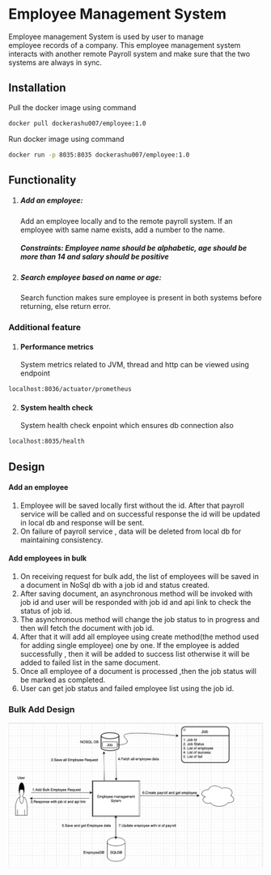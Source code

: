 # Employee Management System

Employee management System is used by user to manage employee records of a company. This employee management system interacts with another remote Payroll system and make sure that the two systems are always in sync.

## Installation

Pull the docker image using command

```bash
docker pull dockerashu007/employee:1.0
```

Run docker image using command

```bash
docker run -p 8035:8035 dockerashu007/employee:1.0
```

## Functionality

1. ##### Add an employee:
   Add an employee locally and to the remote payroll system. If an employee with same name exists, add a number to the name.
   
   ##### Constraints: Employee name should be alphabetic, age should be more than 14 and salary should be positive

2. ##### Search employee based on name or age:
   Search function makes sure employee is present in both systems before returning, else return error.

### Additional feature
1. #### Performance metrics
   System metrics related to JVM, thread and http can be viewed using endpoint
```bash
localhost:8036/actuator/prometheus
```

2. #### System health check
   System health check enpoint which ensures db connection also
```bash
localhost:8035/health
```

## Design
#### Add an employee

1. Employee will be saved locally first without the id. After that payroll service will be called and on successful response the id will be updated in local db and response will be sent.
2. On failure of payroll service , data will be deleted from local db for maintaining consistency.


#### Add employees in bulk

1. On receiving request for bulk add, the list of employees will be saved in a document in NoSql db with a job id and status created.
2. After saving document, an asynchronous method will be invoked with job id and  user will be responded with job id and api link to check the status of job id.
3. The asynchronous method will change the job status to in progress and then will fetch the document with job id.
4. After that it will add all employee using create method(the method used for adding single employee) one by one. If the employee is added successfully , then it will be added to success list otherwise it will be added to failed list in the same document.
5. Once all employee of a document is processed ,then the job status will be marked as completed.
6. User can get job status and failed employee list using the job id.

### Bulk Add Design

![alt text](https://github.com/ashutoshkumar007/EmployeeManagement/blob/master/AddBulkDesign.png)
